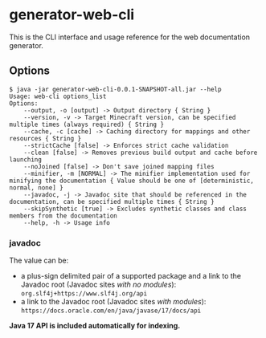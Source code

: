 # generator-web-cli

This is the CLI interface and usage reference for the web documentation generator.

## Options

```
$ java -jar generator-web-cli-0.0.1-SNAPSHOT-all.jar --help
Usage: web-cli options_list
Options: 
    --output, -o [output] -> Output directory { String }
    --version, -v -> Target Minecraft version, can be specified multiple times (always required) { String }
    --cache, -c [cache] -> Caching directory for mappings and other resources { String }
    --strictCache [false] -> Enforces strict cache validation 
    --clean [false] -> Removes previous build output and cache before launching 
    --noJoined [false] -> Don't save joined mapping files 
    --minifier, -m [NORMAL] -> The minifier implementation used for minifying the documentation { Value should be one of [deterministic, normal, none] }
    --javadoc, -j -> Javadoc site that should be referenced in the documentation, can be specified multiple times { String }
    --skipSynthetic [true] -> Excludes synthetic classes and class members from the documentation 
    --help, -h -> Usage info
```

### javadoc

The value can be:
* a plus-sign delimited pair of a supported package and a link to the Javadoc root (Javadoc sites _with no modules_): `org.slf4j+https://www.slf4j.org/api`
* a link to the Javadoc root (Javadoc sites _with modules_): `https://docs.oracle.com/en/java/javase/17/docs/api`

**Java 17 API is included automatically for indexing.**
